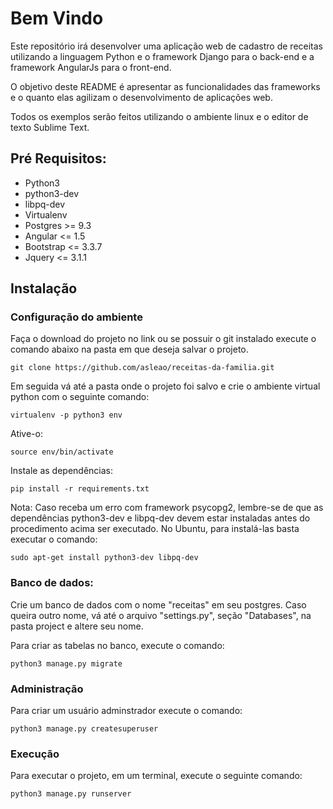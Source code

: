 # Bem Vindo

Este repositório irá desenvolver uma aplicação web de cadastro de receitas utilizando a linguagem Python e o framework Django para o back-end e a framework AngularJs para o front-end.

O objetivo deste README é apresentar as funcionalidades das frameworks e o quanto elas agilizam o desenvolvimento de aplicações web.

Todos os exemplos serão feitos utilizando o ambiente linux e o editor de texto Sublime Text.

## Pré Requisitos:
	
* Python3
* python3-dev
* libpq-dev
* Virtualenv	
* Postgres >= 9.3
* Angular <= 1.5
* Bootstrap <= 3.3.7
* Jquery <= 3.1.1

## Instalação

### Configuração do ambiente

Faça o download do projeto no link ou se possuir o git instalado execute o comando abaixo na pasta em que deseja salvar o projeto.

	git clone https://github.com/asleao/receitas-da-familia.git

Em seguida vá até a pasta onde o projeto foi salvo e crie o ambiente virtual python com o seguinte comando:
	
	virtualenv -p python3 env

Ative-o:

	source env/bin/activate

Instale as dependências:

	pip install -r requirements.txt

Nota: Caso receba um erro com framework psycopg2, lembre-se de que as dependências python3-dev e libpq-dev devem estar instaladas antes do procedimento acima ser executado. No Ubuntu, para instalá-las basta executar o comando:
	
	sudo apt-get install python3-dev libpq-dev

### Banco de dados:

Crie um banco de dados com o nome "receitas" em seu postgres. Caso queira outro nome, vá até o arquivo "settings.py", seção "Databases", na pasta project e altere seu nome.

Para criar as tabelas no banco, execute o comando:

	python3 manage.py migrate

### Administração

Para criar um usuário adminstrador execute o comando:

	python3 manage.py createsuperuser

### Execução

Para executar o projeto, em um terminal, execute o seguinte comando:

	python3 manage.py runserver





